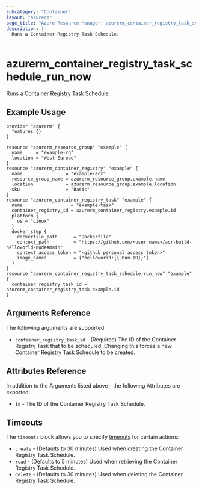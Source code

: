 ```yaml
---
subcategory: "Container"
layout: "azurerm"
page_title: "Azure Resource Manager: azurerm_container_registry_task_schedule_run_now"
description: |-
  Runs a Container Registry Task Schedule.
---
```


# azurerm_container_registry_task_schedule_run_now

Runs a Container Registry Task Schedule.

## Example Usage

```hcl
provider "azurerm" {
  features {}
}

resource "azurerm_resource_group" "example" {
  name     = "example-rg"
  location = "West Europe"
}
resource "azurerm_container_registry" "example" {
  name                = "example-acr"
  resource_group_name = azurerm_resource_group.example.name
  location            = azurerm_resource_group.example.location
  sku                 = "Basic"
}
resource "azurerm_container_registry_task" "example" {
  name                  = "example-task"
  container_registry_id = azurerm_container_registry.example.id
  platform {
    os = "Linux"
  }
  docker_step {
    dockerfile_path      = "Dockerfile"
    context_path         = "https://github.com/<user name>/acr-build-helloworld-node#main"
    context_access_token = "<github personal access token>"
    image_names          = ["helloworld:{{.Run.ID}}"]
  }
}
resource "azurerm_container_registry_task_schedule_run_now" "example" {
  container_registry_task_id = azurerm_container_registry_task.example.id
}
```

## Arguments Reference

The following arguments are supported:

* `container_registry_task_id` - (Required) The ID of the Container Registry Task that to be scheduled. Changing this forces a new Container Registry Task Schedule to be created.

## Attributes Reference

In addition to the Arguments listed above - the following Attributes are exported: 

* `id` - The ID of the Container Registry Task Schedule.

## Timeouts

The `timeouts` block allows you to specify [timeouts](https://www.terraform.io/docs/configuration/resources.html#timeouts) for certain actions:

* `create` - (Defaults to 30 minutes) Used when creating the Container Registry Task Schedule.
* `read` - (Defaults to 5 minutes) Used when retrieving the Container Registry Task Schedule.
* `delete` - (Defaults to 30 minutes) Used when deleting the Container Registry Task Schedule.
